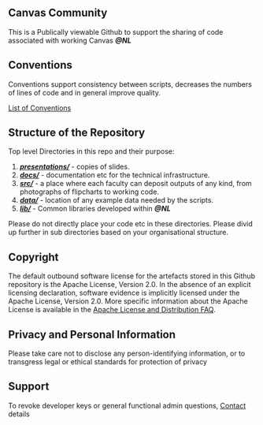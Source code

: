 ## Canvas Community

This is a Publically viewable Github to support the sharing of code associated with working Canvas ***\@NL***


## Conventions

Conventions support consistency between scripts, decreases the numbers of lines of code and in general improve quality.

[List of Conventions](CONVENTIONS.md)


## Structure of the Repository

Top level Directories in this repo and their purpose:

1. [***presentations/***](presentations/README.md) - copies of slides.
2. [***docs/***](docs/README.md) - documentation etc for the technical infrastructure.
3. [***src/***](src/README.md) - a place where each faculty can deposit outputs of any kind, from photographs of flipcharts to working code. 
4. [***data/***](data/README.md) - location of any example data needed by the scripts.
5. [***lib/***](lib/README.md) - Common libraries developed within ***\@NL***

Please do not directly place your code etc in these directories. Please divid up further in sub directories based on your organisational structure.

## Copyright

The default outbound software license for the artefacts stored in this Github repository is the Apache License, Version 2.0. In the absence of an explicit licensing declaration, software evidence is implicitly licensed under the Apache License, Version 2.0. More specific information about the Apache License is available in the [Apache License and Distribution FAQ](http://www.apache.org/foundation/license-faq.html).


## Privacy and Personal Information

Please take care not to disclose any person-identifying information, or to transgress legal or ethical standards for protection of privacy


## Support

To revoke developer keys or general functional admin questions, [Contact](http://naarcanvas.uva.nl/en/organisation-and-contact/organisation-and-contact.html) details